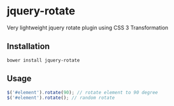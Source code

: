 jquery-rotate
=============

Very lightweight jquery rotate plugin using CSS 3 Transformation

## Installation

```
bower install jquery-rotate
```

## Usage

```javascript
$('#element').rotate(90); // rotate element to 90 degree
$('#element').rotate(); // random rotate
```